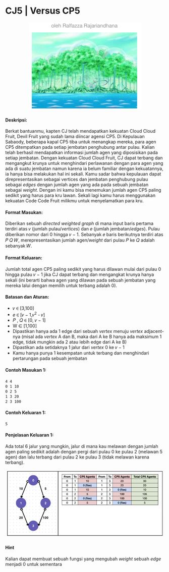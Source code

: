 # CJ5 | Versus CP5
<p align="center">
  <a href="https://minesweeper.ralfazza.com/">
    <img src="../../assets/cj5.png"/>
  </a>  
</p>

#### Deskripsi: 
Berkat bantuanmu, kapten CJ telah mendapatkan kekuatan Cloud Cloud Fruit, Devil Fruit yang sudah lama diincar agensi CP5. Di Kepulauan Sabaody, beberapa kapal CP5 tiba untuk menangkap mereka, para agen CP5 ditempatkan pada setiap jembatan penghubung antar pulau. Kalian telah berhasil mendapatkan informasi jumlah agen yang diposisikan pada setiap jembatan. Dengan kekuatan Cloud Cloud Fruit, CJ dapat terbang dan mengangkut krunya untuk menghindari perlawanan dengan para agen yang ada di suatu jembatan namun karena ia belum familiar dengan kekuatannya, ia hanya bisa melakukan hal ini sekali. Kamu sadar bahwa kepulauan dapat direpresentasikan sebagai vertices dan jembatan penghubung pulau sebagai _edges_ dengan jumlah agen yang ada pada sebuah jembatan sebagai _weight_. Dengan ini kamu bisa menemukan jumlah agen CP5 paling sedikit yang harus para kru lawan. Sekali lagi kamu harus menggunakan kekuatan Code Code Fruit milikmu untuk menyelamatkan para kru.


#### Format Masukan:
Diberikan sebuah _directed weighted graph_ di mana input baris pertama terdiri atas 𝑣 (jumlah pulau/_vertices_) dan 𝑒 (jumlah jembatan/_edges_). Pulau diberikan nomor dari 0 hingga 𝑣 − 1. Sebanyak 𝑒 baris berikutnya terdiri atas 𝑃 𝑄 𝑊, merepresentasikan jumlah agen/_weight_ dari pulau 𝑃 ke 𝑄 adalah sebanyak 𝑊.


#### Format Keluaran:
Jumlah total agen CP5 paling sedikit yang harus dilawan mulai dari pulau 0 hingga pulau 𝑣 − 1 jika CJ dapat terbang dan mengangkat krunya hanya sekali (ini berarti bahwa agen yang dilawan pada sebuah jembatan yang mereka lalui dengan memilih untuk terbang adalah 0).


#### Batasan dan Aturan:
- 𝑣 ∈ [3,100]
- 𝑒 ∈ [𝑣 − 1,𝑣<sup>2</sup> - 𝑣]
- 𝑃 , 𝑄 ∈ [0, 𝑣 − 1]
- W ∈ [1,100]
- Dipastikan hanya ada 1 edge dari sebuah _vertex_ menuju _vertex_ adjacent-nya (misal ada _vertex_ A dan B, maka dari A ke B hanya ada maksimum 1 edge, tidak mungkin ada 2 atau lebih edge dari A ke B)
- Dipastikan ada setidaknya 1 jalur dari _vertex_ 0 ke 𝑣 − 1
- Kamu hanya punya 1 kesempatan untuk terbang dan menghindari pertarungan pada sebuah jembatan

#### Contoh Masukan 1:
```
4 4
0 1 10
0 2 5
1 3 20
2 3 100
```

#### Contoh Keluaran 1:
```
5
```

#### Penjelasan Keluaran 1:
Ada total 6 jalur yang mungkin, jalur di mana kau melawan dengan jumlah agen paling sedikit adalah dengan pergi dari pulau 0 ke pulau 2 (melawan 5 agen) dan lalu terbang dari pulau 2 ke pulau 3 (tidak melawan karena terbang).
<p align="center">
    <img src="../../assets/cj5_explanation-1.png"/>
</p>

#### Hint
Kalian dapat membuat sebuah fungsi yang mengubah _weight_ sebuah _edge_ menjadi 0 untuk sementara
